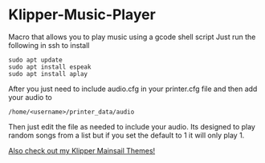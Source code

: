 # Klipper-Music-Player
Macro that allows you to play music using a gcode shell script
Just run the following in ssh to install 

```
sudo apt update
sudo apt install espeak
sudo apt install aplay
```
After you just need to include audio.cfg in your printer.cfg file and then add your audio to 
```
/home/<username>/printer_data/audio
```
Then just edit the file as needed to include your audio. Its designed to play random songs from a list but if you set the default to 1 it will only play 1.

[Also check out my Klipper Mainsail Themes!](https://github.com/yourbuddydinec/Mainsail-Themes)
